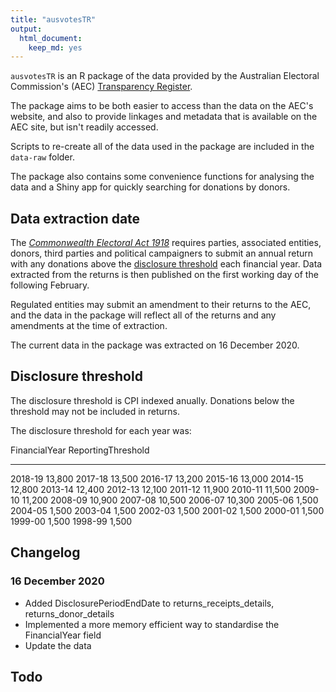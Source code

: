 ```yaml
---
title: "ausvotesTR"
output: 
  html_document: 
    keep_md: yes
---
```




`ausvotesTR` is an R package of the data provided by the Australian Electoral Commission's (AEC) [Transparency Register](https://transparency.aec.gov.au/).

The package aims to be both easier to access than the data on the AEC's 
website, and also to provide linkages and metadata that is available on the 
AEC site, but isn't readily accessed.

Scripts to re-create all of the data used in the package are included in 
the `data-raw` folder.

The package also contains some convenience functions for analysing the data
and a Shiny app for quickly searching for donations by donors.

## Data extraction date

The [_Commonwealth Electoral Act 1918_](https://www.legislation.gov.au/Latest/C2019C00103) 
requires parties, associated entities, donors, third parties and political 
campaigners to submit an annual return with any donations above the
[disclosure threshold](https://www.aec.gov.au/Parties_and_Representatives/public_funding/threshold.htm) 
each financial year. Data extracted from the returns is then published on 
the first working day of the following February.

Regulated entities may submit an amendment to their returns to the AEC, and
the data in the package will reflect all of the returns and any amendments
at the time of extraction.

The current data in the package was extracted on 16 December 2020.

## Disclosure threshold

The disclosure threshold is CPI indexed anually. Donations below
the threshold may not be included in returns.

The disclosure threshold for each year was:


FinancialYear    ReportingThreshold
--------------  -------------------
2018-19                      13,800
2017-18                      13,500
2016-17                      13,200
2015-16                      13,000
2014-15                      12,800
2013-14                      12,400
2012-13                      12,100
2011-12                      11,900
2010-11                      11,500
2009-10                      11,200
2008-09                      10,900
2007-08                      10,500
2006-07                      10,300
2005-06                       1,500
2004-05                       1,500
2003-04                       1,500
2002-03                       1,500
2001-02                       1,500
2000-01                       1,500
1999-00                       1,500
1998-99                       1,500

## Changelog

### 16 December 2020

- Added DisclosurePeriodEndDate to returns_receipts_details, returns_donor_details
- Implemented a more memory efficient way to standardise the FinancialYear field
- Update the data

## Todo
